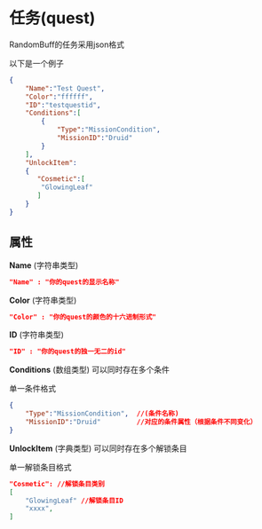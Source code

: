 <h1>任务(quest)</h1>

RandomBuff的任务采用json格式

以下是一个例子
```json
{
    "Name":"Test Quest",
    "Color":"ffffff",
    "ID":"testquestid",
    "Conditions":[
        {
            "Type":"MissionCondition",
            "MissionID":"Druid"
        }
    ],
    "UnlockItem":
    {
       "Cosmetic":[
        "GlowingLeaf"
       ]
    }
}
```

<h2>属性</h2>

**Name** (字符串类型)
```json
"Name" : "你的quest的显示名称" 
```

**Color** (字符串类型) 
```json
"Color" : "你的quest的颜色的十六进制形式" 
```

**ID** (字符串类型)
```json
"ID" : "你的quest的独一无二的id" 
```

**Conditions** (数组类型)
可以同时存在多个条件

单一条件格式
```json
{
    "Type":"MissionCondition",  //(条件名称)
    "MissionID":"Druid"         //对应的条件属性（根据条件不同变化）
}
```

**UnlockItem** (字典类型)
可以同时存在多个解锁条目

单一解锁条目格式
```json
"Cosmetic": //解锁条目类别
[
    "GlowingLeaf" //解锁条目ID
    "xxxx",
]
```